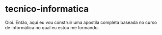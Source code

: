 # tecnico-informatica
Oioi. Então, aqui eu vou construir uma apostila completa baseada no curso de informática no qual eu estou me formando.
